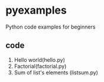 # pyexamples
Python code examples for beginners
## code
1. Hello world(hello.py)
2. Factorial(factorial.py)
3. Sum of list's elements (listsum.py)
